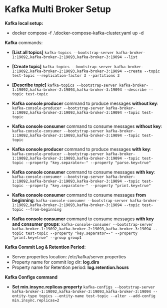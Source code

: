 # Kafka Multi Broker Setup

**Kafka local setup:**
* docker compose -f .\docker-compose-kafka-cluster.yaml up -d

**Kafka** commands:
* **[List all topics]** `kafka-topics --bootstrap-server kafka-broker-1:19092,kafka-broker-2:19093,kafka-broker-3:19094 --list`
* **[Create topic]** `kafka-topics --bootstrap-server kafka-broker-1:19092,kafka-broker-2:19093,kafka-broker-3:19094 --create --topic test-topic --replication-factor 3 --partitions 3`
* **[Describe topic]** `kafka-topics --bootstrap-server kafka-broker-1:19092,kafka-broker-2:19093,kafka-broker-3:19094 --describe --topic test-topic`

* **Kafka console producer** command to produce messages **without key**:
  `kafka-console-producer --bootstrap-server kafka-broker-1:19092,kafka-broker-2:19093,kafka-broker-3:19094 --topic test-topic`

* **Kafka console consumer** command to consume messages **without key**:
  `kafka-console-consumer --bootstrap-server kafka-broker-1:19092,kafka-broker-2:19093,kafka-broker-3:19094 --topic test-topic`

* **Kafka console producer** command to produce messages **with key**:
  `kafka-console-producer --bootstrap-server kafka-broker-1:19092,kafka-broker-2:19093,kafka-broker-3:19094 --topic test-topic --property "key.separator=-" --property "parse.key=true"`

* **Kafka console consumer** command to consume messages **with key**:
  `kafka-console-consumer --bootstrap-server kafka-broker-1:19092,kafka-broker-2:19093,kafka-broker-3:19094 --topic test-topic --property "key.separator=-" --property "print.key=true"`
* **Kafka console consumer** command to consume messages **from beginning**:
  `kafka-console-consumer --bootstrap-server kafka-broker-1:19092,kafka-broker-2:19093,kafka-broker-3:19094 --topic test-topic --from-beginning`

* **Kafka console consumer** command to consume messages **with key and consumer groups**:
  `kafka-console-consumer --bootstrap-server kafka-broker-1:19092,kafka-broker-2:19093,kafka-broker-3:19094 --topic test-topic --property "key.separator=-" --property "print.key=true" --group group1`

**Kafka Commit Log & Retention Period**:
* Server.properties location: /etc/kafka/server.properties
* Property name for commit log dir: **log.dirs**
* Property name for Retention period: **log.retention.hours**

**Kafka Configs command**
* **Set min.insync.replicas property**
  `kafka-configs --bootstrap-server kafka-broker-1:19092,kafka-broker-2:19093,kafka-broker-3:19094 --entity-type topics --entity-name test-topic --alter --add-config min.insync.replicas=2`